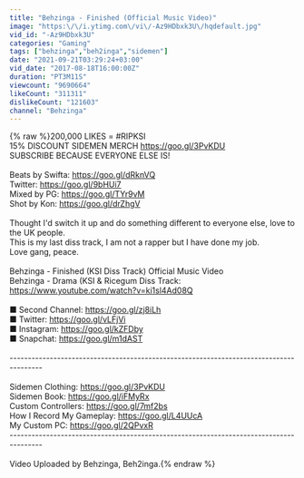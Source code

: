 ```yaml
---
title: "Behzinga - Finished (Official Music Video)"
image: "https:\/\/i.ytimg.com\/vi\/-Az9HDbxk3U\/hqdefault.jpg"
vid_id: "-Az9HDbxk3U"
categories: "Gaming"
tags: ["behzinga","beh2inga","sidemen"]
date: "2021-09-21T03:29:24+03:00"
vid_date: "2017-08-18T16:00:00Z"
duration: "PT3M11S"
viewcount: "9690664"
likeCount: "311311"
dislikeCount: "121603"
channel: "Behzinga"
---
```

{% raw %}200,000 LIKES = #RIPKSI<br />15% DISCOUNT SIDEMEN MERCH <a rel="nofollow" target="blank" href="https://goo.gl/3PvKDU">https://goo.gl/3PvKDU</a><br />SUBSCRIBE BECAUSE EVERYONE ELSE IS!<br /><br />Beats by Swifta: <a rel="nofollow" target="blank" href="https://goo.gl/dRknVQ">https://goo.gl/dRknVQ</a> <br />Twitter: <a rel="nofollow" target="blank" href="https://goo.gl/9bHUi7">https://goo.gl/9bHUi7</a><br />Mixed by PG: <a rel="nofollow" target="blank" href="https://goo.gl/TYr9vM">https://goo.gl/TYr9vM</a><br />Shot by Kon: <a rel="nofollow" target="blank" href="https://goo.gl/drZhgV">https://goo.gl/drZhgV</a><br /><br />Thought I'd switch it up and do something different to everyone else, love to the UK people.<br />This is my last diss track, I am not a rapper but I have done my job.<br />Love gang, peace.<br /><br />Behzinga - Finished (KSI Diss Track) Official Music Video<br />Behzinga - Drama (KSI &amp; Ricegum Diss Track: <a rel="nofollow" target="blank" href="https://www.youtube.com/watch?v=ki1sl4Ad08Q">https://www.youtube.com/watch?v=ki1sl4Ad08Q</a><br /><br />■ Second Channel: <a rel="nofollow" target="blank" href="https://goo.gl/zj8iLh">https://goo.gl/zj8iLh</a><br />■ Twitter: <a rel="nofollow" target="blank" href="https://goo.gl/vLFjVi">https://goo.gl/vLFjVi</a><br />■ Instagram: <a rel="nofollow" target="blank" href="https://goo.gl/kZFDby">https://goo.gl/kZFDby</a><br />■ Snapchat: <a rel="nofollow" target="blank" href="https://goo.gl/m1dAST">https://goo.gl/m1dAST</a><br /><br />---------------------------------------------------------------------------------------<br /><br />Sidemen Clothing: <a rel="nofollow" target="blank" href="https://goo.gl/3PvKDU">https://goo.gl/3PvKDU</a><br />Sidemen Book: <a rel="nofollow" target="blank" href="https://goo.gl/iFMyRx">https://goo.gl/iFMyRx</a><br />Custom Controllers: <a rel="nofollow" target="blank" href="https://goo.gl/7mf2bs">https://goo.gl/7mf2bs</a><br />How I Record My Gameplay: <a rel="nofollow" target="blank" href="https://goo.gl/L4UUcA">https://goo.gl/L4UUcA</a><br />My Custom PC: <a rel="nofollow" target="blank" href="https://goo.gl/2QPvxR">https://goo.gl/2QPvxR</a><br />---------------------------------------------------------------------------------------<br /><br />Video Uploaded by Behzinga, Beh2inga.{% endraw %}

